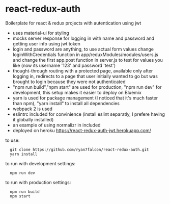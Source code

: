 # react-redux-auth

Boilerplate for react &amp; redux projects with autentication using jwt

- uses material-ui for styling
- mocks server response for logging in with name and password and getting user info using jwt token
- login and password are anything, to use actual form values change loginWithCredentials function in app/reduxModules/modules/users.js and change the first app.post function in server.js to test for values you like (now its username '123' and password 'test')
- thought-through routing with a protected page, available only after logging in, redirects to a page that user initially wanted to go but was brought to login because they were not authenticated
- "npm run build","npm start" are used for production, "npm run dev" for development, this setup makes it easier to deploy on Bluemix
- yarn is used for package management (I noticed that it's much faster than npm), "yarn install" to install all dependencies
- webpack 2 is used
- eslintrc included for convinience (install eslint separatly, I prefere having it globally installed)
- an example of using normalizr in included
- deployed on heroku https://react-redux-auth-jwt.herokuapp.com/

to use:

```
  git clone https://github.com/ryan7falcon/react-redux-auth.git
  yarn install
 ```
  
to run with development settings:

```
  npm run dev
```

to run with production settings:

```
  npm run build
  npm start
```

